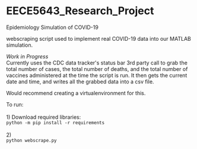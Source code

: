 # EECE5643_Research_Project
Epidemiology Simulation of COVID-19

webscraping script used to implement real COVID-19 data into our MATLAB simulation. 

*Work in Progress* <br>
Currently uses the CDC data tracker's status bar 3rd party call to grab the total number of cases, the total number of deaths, and the total number of vaccines administered at the time the script is run. It then gets the current date and time, and writes all the grabbed data into a csv file. 


Would recommend creating a virtualenvironment for this. 

To run: <br> <br> 
    1) Download required libraries: 
        <br> 
        ```
        python -m pip install -r requirements 
        ```
        <br><br> 
    2)  <br>
        ```
        python webscrape.py
        ```
